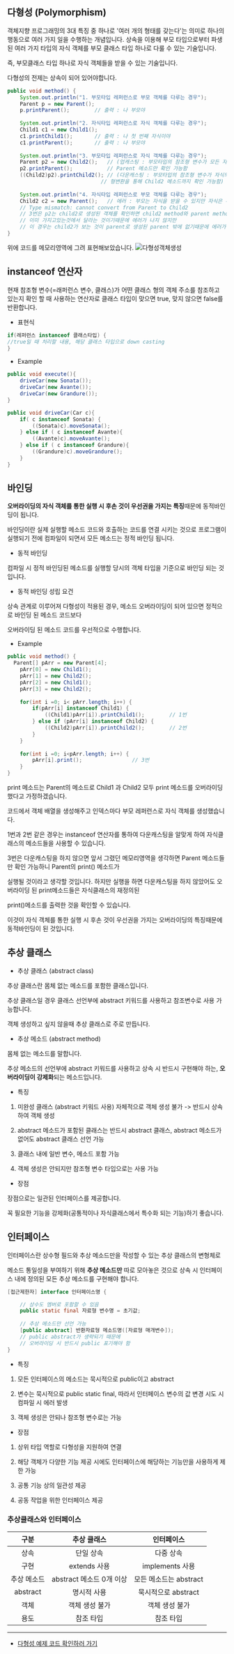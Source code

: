 ## 다형성 (Polymorphism)

객체지향 프로그래밍의 3대 특징 중 하나로 '여러 개의 형태를 갖는다'는 의미로
하나의 행동으로 여러 가지 일을 수행하는 개념입니다.
상속을 이용해 부모 타입으로부터 파생된 여러 가지 타입의 자식 객체를 부모 클래스 타입 하나로 다룰 수 있는 기술입니다.

즉, 부모클래스 타입 하나로 자식 객체들을 받을 수 있는 기술입니다.

다형성의 전제는 상속이 되어 있어야합니다.

```java
public void method() {
	System.out.println("1. 부모타입 레퍼런스로 부모 객체를 다루는 경우");
	Parent p = new Parent();
	p.printParent();		// 출력 : 나 부모야
		
	System.out.println("2. 자식타입 레퍼런스로 자식 객체를 다루는 경우");
	Child1 c1 = new Child1();
	c1.printChild1();		// 출력 : 나 첫 번째 자식이야
	c1.printParent();		// 출력 : 나 부모야
		
	System.out.println("3. 부모타입 레퍼런스로 자식 객체를 다루는 경우");
	Parent p2 = new Child2();	// (업캐스팅 : 부모타입의 참조형 변수가 모든 자식 객체를 받을 수 있는 것)
	p2.printParent();			// Parent 메소드만 확인 가능함
	((Child2)p2).printChild2(); // (다운캐스팅 : 부모타입의 참조형 변수가 자식의 멤버를 참조해야할 경우,
                              // 형변환을 통해 Child2 메소드까지 확인 가능함)
	
	System.out.println("4. 자식타입 레퍼런스로 부모 객체를 다루는 경우");
	Child2 c2 = new Parent();	// 에러 : 부모는 자식을 받을 수 있지만 자식은 부모를 받을 수 없다.
	// Type mismatch: cannot convert from Parent to Child2
	// 3번은 p2는 child2로 생성된 객체를 확인하면 child2 method와 parent method를 포함하여 가지고 있기 때문에 
	// 이미 가지고있는것에서 달라는 것이기때문에 에러가 나지 않지만
	// 이 경우는 child2가 보는 것이 parent로 생성된 parent 밖에 없기때문에 에러가 남
}
```

위에 코드를 메모리영역에 그려 표현해보았습니다. 
![다형성객체생성](https://github.com/kleg26315/TIL/blob/master/resources/%EB%8B%A4%ED%98%95%EC%84%B1%EA%B0%9D%EC%B2%B4%EC%83%9D%EC%84%B1.png)

## instanceof 연산자

현재 참조형 변수(=래퍼런스 변수, 클래스)가 어떤 클래스 형의 객체 주소를 참조하고 있는지 확인 할 때 사용하는 연산자로 클래스 타입이 맞으면
true, 맞지 않으면 false를 반환합니다.

* 표현식

```java
if(레퍼런스 instanceof 클래스타입) {
//true일 때 처리할 내용, 해당 클래스 타입으로 down casting
}
```

* Example

```java
public void execute(){
	driveCar(new Sonata());
	driveCar(new Avante());
	driveCar(new Grandure());
}

public void driveCar(Car c){
	if( c instanceof Sonata) {
		((Sonata)c).moveSonata();
	} else if ( c instanceof Avante){
		((Avante)c).moveAvante();
	} else if ( c instanceof Grandure){
		((Grandure)c).moveGrandure();
	}
}
```

## 바인딩

**오버라이딩의 자식 객체를 통한 실행 시 후손 것이 우선권을 가지는 특징**때문에 동적바인딩이 됩니다.

바인딩이란 실제 실행할 메소드 코드와 호출하는 코드를 연결 시키는 것으로 프로그램이 실행되기 전에 컴파일이 되면서
모든 메소드는 정적 바인딩 됩니다.

* 동적 바인딩

컴파일 시 정적 바인딩된 메소드를 실행할 당시의 객체 타입을 기준으로 바인딩 되는 것입니다.

* 동적 바인딩 성립 요건

상속 관계로 이루어져 다형성이 적용된 경우, 메소드 오버라이딩이 되어 있으면 정적으로 바인딩 된 메소드 코드보다

오버라이딩 된 메소드 코드를 우선적으로 수행합니다.

* Example

```java
public void method() {
  Parent[] pArr = new Parent[4];
	pArr[0] = new Child1();
	pArr[1] = new Child2();
	pArr[2] = new Child1();
	pArr[3] = new Child2();
	
	for(int i =0; i< pArr.length; i++) {
		if(pArr[i] instanceof Child1) {
			((Child1)pArr[i]).printChild1();		// 1번
		} else if (pArr[i] instanceof Child2) {
			((Child2)pArr[i]).printChild2();		// 2번
		}
	}
	
	for(int i =0; i<pArr.length; i++) {
		pArr[i].print();				// 3번
	}
}
```

print 메소드는 Parent의 메소드로 Child1 과 Child2 모두 print 메소드를 오버라이딩했다고 가정하겠습니다.

코드에서 객체 배열을 생성해주고 인덱스마다 부모 레퍼런스로 자식 객체를 생성했습니다.

1번과 2번 같은 경우는 instanceof 연산자를 통하여 다운캐스팅을 알맞게 하여 자식클래스의 메소드들을 사용할 수 있습니다.

3번은 다운캐스팅을 하지 않으면 앞서 그렸던 메모리영역을 생각하면 Parent 메소드들만 확인 가능하니 Parent의 print() 메소드가

실행될 것이라고 생각할 것입니다. 하지만 실행을 하면 다운캐스팅을 하지 않았어도 오버라이딩 된 print메소드들은 자식클래스의 재정의된

print()메소드를 출력한 것을 확인할 수 있습니다.

이것이 자식 객체를 통한 실행 시 후손 것이 우선권을 가지는 오버라이딩의 특징때문에 동적바인딩이 된 것입니다.

## 추상 클래스

* 추상 클래스 (abstract class)

추상 클래스란 몸체 없는 메소드를 포함한 클래스입니다.

추상 클래스일 경우 클래스 선언부에 abstract 키워드를 사용하고 참조변수로 사용 가능합니다.

객체 생성하고 싶지 않을때 추상 클래스로 주로 만듭니다.

* 추상 메소드 (abstract method)

몸체 없는 메소드를 말합니다.

추상 메소드의 선언부에 abstract 키워드를 사용하고 상속 시 반드시 구현해야 하는, **오버라이딩이 강제화**되는 메소드입니다.

* 특징

1. 미완성 클래스 (abstract 키워드 사용) 자체적으로 객체 생성 불가 -> 반드시 상속하여 객체 생성

2. abstract 메소드가 포함된 클래스는 반드시 abstract 클래스, abstract 메소드가 없어도 abstract 클래스 선언 가능

3. 클래스 내에 일반 변수, 메소드 포함 가능

4. 객체 생성은 안되지만 참조형 변수 타입으로는 사용 가능

* 장점

장점으로는 일관된 인터페이스를 제공합니다.

꼭 필요한 기능을 강제화(공통적이나 자식클래스에서 특수화 되는 기능)하기 좋습니다.

## 인터페이스

인터페이스란 상수형 필드와 추상 메소드만을 작성할 수 있는 추상 클래스의 변형체로 

메소드 통일성을 부여하기 위해 **추상 메소드만** 따로 모아놓은 것으로 상속 시 인터페이스 내에 정의된 모든 추상 메소드를 구현해야 합니다.

```java
[접근제한자] interface 인터페이스명 {

	// 상수도 멤버로 포함할 수 있음
	public static final 자료형 변수명 = 초기값;
	
	// 추상 메소드만 선언 가능
	[public abstract] 반환자료형 메소드명([자료형 매개변수]);
	// public abstract가 생략되기 때문에
	// 오버라이딩 시 반드시 public 표기해야 함
}
```

* 특징

1. 모든 인터페이스의 메소드는 묵시적으로 public이고 abstract

2. 변수는 묵시적으로 public static final, 따라서 인터페이스 변수의 값 변경 시도 시 컴파일 시 에러 발생

3. 객체 생성은 안되나 참조형 변수로는 가능

* 장점

1. 상위 타입 역할로 다형성을 지원하여 연결

2. 해당 객체가 다양한 기능 제공 시에도 인터페이스에 해당하는 기능만을 사용하게 제한 가능

3. 공통 기능 상의 일관성 제공

4. 공동 작업을 위한 인터페이스 제공

### 추상클래스와 인터페이스

|구분|추상 클래스|인터페이스|
|:---:|:---:|:---:|
|상속|단일 상속|다중 상속|
|구현|extends 사용|implements 사용|
|추상 메소드|abstract 메소드 0개 이상|모든 메소드는 abstract|
|abstract|명시적 사용|묵시적으로 abstract|
|객체|객체 생성 불가|객체 생성 불가|
|용도|참조 타입|참조 타입|

---------------------------------------------------
* [다형성 예제 코드 확인하러 가기](https://github.com/kleg26315/TIL/tree/master/CODE/JAVA/09_polymorphism)
